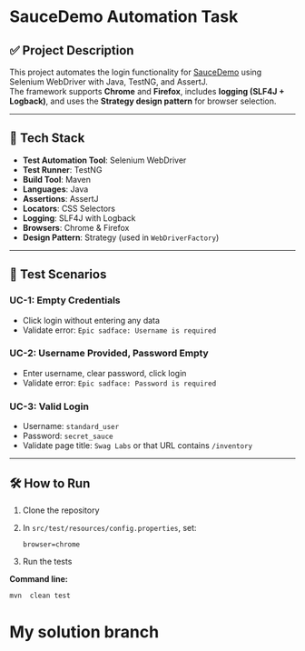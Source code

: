 # SauceDemo Automation Task

## ✅ Project Description

This project automates the login functionality for [SauceDemo](https://www.saucedemo.com/) using Selenium WebDriver with Java, TestNG, and AssertJ.  
The framework supports **Chrome** and **Firefox**, includes **logging (SLF4J + Logback)**, and uses the **Strategy design pattern** for browser selection.

---

## 🔧 Tech Stack

- **Test Automation Tool**: Selenium WebDriver
- **Test Runner**: TestNG
- **Build Tool**: Maven
- **Languages**: Java
- **Assertions**: AssertJ
- **Locators**: CSS Selectors
- **Logging**: SLF4J with Logback
- **Browsers**: Chrome & Firefox
- **Design Pattern**: Strategy (used in `WebDriverFactory`)

---

## 🧪 Test Scenarios

### UC-1: Empty Credentials
- Click login without entering any data
- Validate error: `Epic sadface: Username is required`

### UC-2: Username Provided, Password Empty
- Enter username, clear password, click login
- Validate error: `Epic sadface: Password is required`

### UC-3: Valid Login
- Username: `standard_user`
- Password: `secret_sauce`
- Validate page title: `Swag Labs` or that URL contains `/inventory`

---

## 🛠️ How to Run

1. Clone the repository
2. In `src/test/resources/config.properties`, set:

   ```properties
   browser=chrome
3. Run the tests

**Command line:**

```bash
mvn  clean test
```
# My solution branch